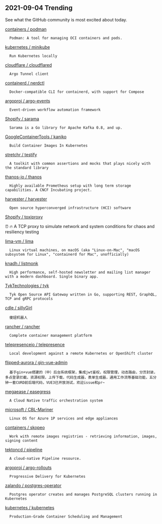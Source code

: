 ## 2021-09-04 Trending 
See what the GitHub community is most excited about today. 

[containers / podman](https://github.com/containers/podman) 

      Podman: A tool for managing OCI containers and pods.
     
[kubernetes / minikube](https://github.com/kubernetes/minikube) 

      Run Kubernetes locally
     
[cloudflare / cloudflared](https://github.com/cloudflare/cloudflared) 

      Argo Tunnel client
     
[containerd / nerdctl](https://github.com/containerd/nerdctl) 

      Docker-compatible CLI for containerd, with support for Compose
     
[argoproj / argo-events](https://github.com/argoproj/argo-events) 

      Event-driven workflow automation framework
     
[Shopify / sarama](https://github.com/Shopify/sarama) 

      Sarama is a Go library for Apache Kafka 0.8, and up.
     
[GoogleContainerTools / kaniko](https://github.com/GoogleContainerTools/kaniko) 

      Build Container Images In Kubernetes
     
[stretchr / testify](https://github.com/stretchr/testify) 

      A toolkit with common assertions and mocks that plays nicely with the standard library
     
[thanos-io / thanos](https://github.com/thanos-io/thanos) 

      Highly available Prometheus setup with long term storage capabilities. A CNCF Incubating project.
     
[harvester / harvester](https://github.com/harvester/harvester) 

      Open source hyperconverged infrastructure (HCI) software
     
[Shopify / toxiproxy](https://github.com/Shopify/toxiproxy) 

      
⏰ 🔥 A TCP proxy to simulate network and system conditions for chaos and resiliency testing
     
[lima-vm / lima](https://github.com/lima-vm/lima) 

      Linux virtual machines, on macOS (aka "Linux-on-Mac", "macOS subsystem for Linux", "containerd for Mac", unofficially)
     
[knadh / listmonk](https://github.com/knadh/listmonk) 

      High performance, self-hosted newsletter and mailing list manager with a modern dashboard. Single binary app.
     
[TykTechnologies / tyk](https://github.com/TykTechnologies/tyk) 

      Tyk Open Source API Gateway written in Go, supporting REST, GraphQL, TCP and gRPC protocols
     
[cdle / sillyGirl](https://github.com/cdle/sillyGirl) 

      傻妞机器人
     
[rancher / rancher](https://github.com/rancher/rancher) 

      Complete container management platform
     
[telepresenceio / telepresence](https://github.com/telepresenceio/telepresence) 

      Local development against a remote Kubernetes or OpenShift cluster
     
[flipped-aurora / gin-vue-admin](https://github.com/flipped-aurora/gin-vue-admin) 

      基于gin+vue搭建的（中）后台系统框架，集成jwt鉴权，权限管理，动态路由，分页封装，多点登录拦截，资源权限，上传下载，代码生成器，表单生成器，通用工作流等基础功能，五分钟一套CURD前后端代码，VUE3已开放测试，欢迎issue和pr~
     
[megaease / easegress](https://github.com/megaease/easegress) 

      A Cloud Native traffic orchestration system
     
[microsoft / CBL-Mariner](https://github.com/microsoft/CBL-Mariner) 

      Linux OS for Azure 1P services and edge appliances
     
[containers / skopeo](https://github.com/containers/skopeo) 

      Work with remote images registries - retrieving information, images, signing content
     
[tektoncd / pipeline](https://github.com/tektoncd/pipeline) 

      A cloud-native Pipeline resource.
     
[argoproj / argo-rollouts](https://github.com/argoproj/argo-rollouts) 

      Progressive Delivery for Kubernetes
     
[zalando / postgres-operator](https://github.com/zalando/postgres-operator) 

      Postgres operator creates and manages PostgreSQL clusters running in Kubernetes
     
[kubernetes / kubernetes](https://github.com/kubernetes/kubernetes) 

      Production-Grade Container Scheduling and Management
     
